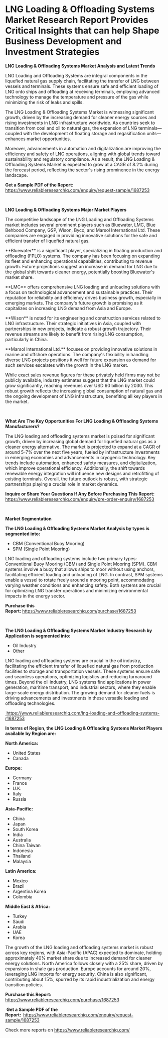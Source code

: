 <p><h1>LNG Loading & Offloading Systems Market Research Report Provides Critical Insights that can help Shape Business Development and Investment Strategies</h1></p><p><strong>LNG Loading & Offloading Systems Market Analysis and Latest Trends</strong></p>
<p><p>LNG Loading and Offloading Systems are integral components in the liquefied natural gas supply chain, facilitating the transfer of LNG between vessels and terminals. These systems ensure safe and efficient loading of LNG onto ships and offloading at receiving terminals, employing advanced technology to manage the temperature and pressure of the gas while minimizing the risk of leaks and spills. </p><p>The LNG Loading & Offloading Systems Market is witnessing significant growth, driven by the increasing demand for cleaner energy sources and rising investments in LNG infrastructure worldwide. As countries seek to transition from coal and oil to natural gas, the expansion of LNG terminals—coupled with the development of floating storage and regasification units—enhances market opportunities. </p><p>Moreover, advancements in automation and digitalization are improving the efficiency and safety of LNG operations, aligning with global trends toward sustainability and regulatory compliance. As a result, the LNG Loading & Offloading Systems Market is expected to grow at a CAGR of 8.2% during the forecast period, reflecting the sector's rising prominence in the energy landscape.</p></p>
<p><strong>Get a Sample PDF of the Report:&nbsp;</strong> <a href="https://www.reliableresearchiq.com/enquiry/request-sample/1687253?utm_campaign=1082&utm_medium=2&utm_source=Github&utm_content=ia&utm_term=31122024&utm_id=lng-loading-offloading-systems">https://www.reliableresearchiq.com/enquiry/request-sample/1687253</a></p>
<p>&nbsp;</p>
<p><strong>LNG Loading & Offloading Systems Major Market Players</strong></p>
<p><p>The competitive landscape of the LNG Loading and Offloading Systems market includes several prominent players such as Bluewater, LMC, Blue Behbood Company, GSP, Wison, Byco, and Marsol International Ltd. These companies are engaged in providing innovative solutions for the safe and efficient transfer of liquefied natural gas.</p><p>**Bluewater** is a significant player, specializing in floating production and offloading (FPLO) systems. The company has been focusing on expanding its fleet and enhancing operational capabilities, contributing to revenue growth. Future projections suggest an increase in demand for LNG due to the global shift towards cleaner energy, potentially boosting Bluewater's market share.</p><p>**LMC** offers comprehensive LNG loading and unloading solutions with a focus on technological advancement and sustainable practices. Their reputation for reliability and efficiency drives business growth, especially in emerging markets. The company's future growth is promising as it capitalizes on increasing LNG demand from Asia and Europe.</p><p>**Wison** is noted for its engineering and construction services related to LNG infrastructure. Their strategic initiatives in Asia, coupled with partnerships in new projects, indicate a robust growth trajectory. Their revenue streams are likely to benefit from rising LNG consumption, particularly in China.</p><p>**Marsol International Ltd.** focuses on providing innovative solutions in marine and offshore operations. The company's flexibility in handling diverse LNG projects positions it well for future expansion as demand for such services escalates with the growth in the LNG market.</p><p>While exact sales revenue figures for these privately held firms may not be publicly available, industry estimates suggest that the LNG market could grow significantly, reaching revenues over USD 60 billion by 2030. This robust growth reflects the increasing global consumption of natural gas and the ongoing development of LNG infrastructure, benefiting all key players in the market.</p></p>
<p>&nbsp;</p>
<p><strong>What Are The Key Opportunities For LNG Loading & Offloading Systems Manufacturers?</strong></p>
<p><p>The LNG loading and offloading systems market is poised for significant growth, driven by increasing global demand for liquefied natural gas as a cleaner energy alternative. The market is projected to expand at a CAGR of around 5-7% over the next five years, fueled by infrastructure investments in emerging economies and advancements in cryogenic technology. Key trends include automation, enhanced safety measures, and digitalization, which improve operational efficiency. Additionally, the shift towards renewable energy integration will influence new designs and retrofitting of existing terminals. Overall, the future outlook is robust, with strategic partnerships playing a crucial role in market dynamics.</p></p>
<p><strong>Inquire or Share Your Questions If Any Before Purchasing This Report:</strong> <a href="https://www.reliableresearchiq.com/enquiry/pre-order-enquiry/1687253?utm_campaign=1082&utm_medium=2&utm_source=Github&utm_content=ia&utm_term=31122024&utm_id=lng-loading-offloading-systems">https://www.reliableresearchiq.com/enquiry/pre-order-enquiry/1687253</a></p>
<p>&nbsp;</p>
<p><strong>Market Segmentation</strong></p>
<p><strong>The LNG Loading & Offloading Systems Market Analysis by types is segmented into:</strong></p>
<p><ul><li>CBM (Conventional Buoy Mooring)</li><li>SPM (Single Point Mooring)</li></ul></p>
<p><p>LNG loading and offloading systems include two primary types: Conventional Buoy Mooring (CBM) and Single Point Mooring (SPM). CBM systems involve a buoy that allows ships to moor without using anchors, facilitating efficient loading and unloading of LNG. In contrast, SPM systems enable a vessel to rotate freely around a mooring point, accommodating varying weather conditions and enhancing safety. Both systems are crucial for optimizing LNG transfer operations and minimizing environmental impacts in the energy sector.</p></p>
<p><strong>Purchase this Report:&nbsp;</strong><a href="https://www.reliableresearchiq.com/purchase/1687253?utm_campaign=1082&utm_medium=2&utm_source=Github&utm_content=ia&utm_term=31122024&utm_id=lng-loading-offloading-systems">https://www.reliableresearchiq.com/purchase/1687253</a></p>
<p>&nbsp;</p>
<p><strong>The LNG Loading & Offloading Systems Market Industry Research by Application is segmented into:</strong></p>
<p><ul><li>Oil Industry</li><li>Other</li></ul></p>
<p><p>LNG loading and offloading systems are crucial in the oil industry, facilitating the efficient transfer of liquefied natural gas from production facilities to storage and transportation vessels. These systems ensure safe and seamless operations, optimizing logistics and reducing turnaround times. Beyond the oil industry, LNG systems find applications in power generation, maritime transport, and industrial sectors, where they enable large-scale energy distribution. The growing demand for cleaner fuels is driving advancements and investments in these versatile loading and offloading technologies.</p></p>
<p><a href="https://www.reliableresearchiq.com/lng-loading-and-offloading-systems-r1687253?utm_campaign=1082&utm_medium=2&utm_source=Github&utm_content=ia&utm_term=31122024&utm_id=lng-loading-offloading-systems">&nbsp;https://www.reliableresearchiq.com/lng-loading-and-offloading-systems-r1687253</a></p>
<p><strong>In terms of Region, the LNG Loading & Offloading Systems Market Players available by Region are:</strong></p>
<p>
    <p> <strong> North America: </strong>
        <ul>
            <li>United States</li>
            <li>Canada</li>
        </ul>
        </p> 
    <p> <strong> Europe: </strong>
        <ul>
            <li>Germany</li>
            <li>France</li>
            <li>U.K.</li>
            <li>Italy</li>
            <li>Russia</li>
        </ul>
        </p> 
    <p> <strong> Asia-Pacific: </strong>
        <ul>
            <li>China</li>
            <li>Japan</li>
            <li>South Korea</li>
            <li>India</li>
            <li>Australia</li>
            <li>China Taiwan</li>
            <li>Indonesia</li>
            <li>Thailand</li>
            <li>Malaysia</li>
        </ul>
        </p> 
    <p> <strong> Latin America: </strong>
        <ul>
            <li>Mexico</li>
            <li>Brazil</li>
            <li>Argentina Korea</li>
            <li>Colombia</li>
        </ul>
        </p> 
    <p> <strong> Middle East & Africa: </strong>
        <ul>
            <li>Turkey</li>
            <li>Saudi</li>
            <li>Arabia</li>
            <li>UAE</li>
            <li>Korea</li>
        </ul>
    </p>
    </p>
<p><p>The growth of the LNG loading and offloading systems market is robust across key regions, with Asia-Pacific (APAC) expected to dominate, holding approximately 40% market share due to increased demand for cleaner energy solutions. North America follows closely with a 25% share, driven by expansions in shale gas production. Europe accounts for around 20%, leveraging LNG imports for energy security. China is also significant, contributing about 15%, spurred by its rapid industrialization and energy transition policies.</p></p>
<p><strong>Purchase this Report: </strong><a href="https://www.reliableresearchiq.com/purchase/1687253?utm_campaign=1082&utm_medium=2&utm_source=Github&utm_content=ia&utm_term=31122024&utm_id=lng-loading-offloading-systems">https://www.reliableresearchiq.com/purchase/1687253</a></p>
<p>&nbsp;<strong>Get a Sample PDF of the Report:&nbsp;&nbsp;</strong><a href="https://www.reliableresearchiq.com/enquiry/request-sample/1687253?utm_campaign=1082&utm_medium=2&utm_source=Github&utm_content=ia&utm_term=31122024&utm_id=lng-loading-offloading-systems">https://www.reliableresearchiq.com/enquiry/request-sample/1687253</a></p>
<p><strong></strong></p>
<p>Check more reports on <a href="https://www.reliableresearchiq.com/?utm_campaign=1082&utm_medium=2&utm_source=Github&utm_content=ia&utm_term=31122024&utm_id=lng-loading-offloading-systems">https://www.reliableresearchiq.com/</a></p>